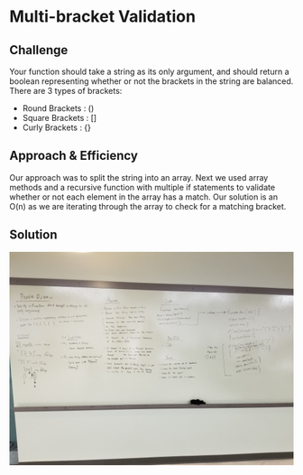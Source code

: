 # Multi-bracket Validation


## Challenge
Your function should take a string as its only argument, and should return a boolean representing whether or not the brackets in the string are balanced. There are 3 types of brackets:

* Round Brackets : ()
* Square Brackets : []
* Curly Brackets : {}

## Approach & Efficiency
Our approach was to split the string into an array. Next we used array methods and a recursive function with multiple if statements to validate whether or not each element in the array has a match. Our solution is an O(n) as we are iterating through the array to check for a matching bracket. 

## Solution
![Whiteboard](./assets/multi-bracket-validation.jpg)